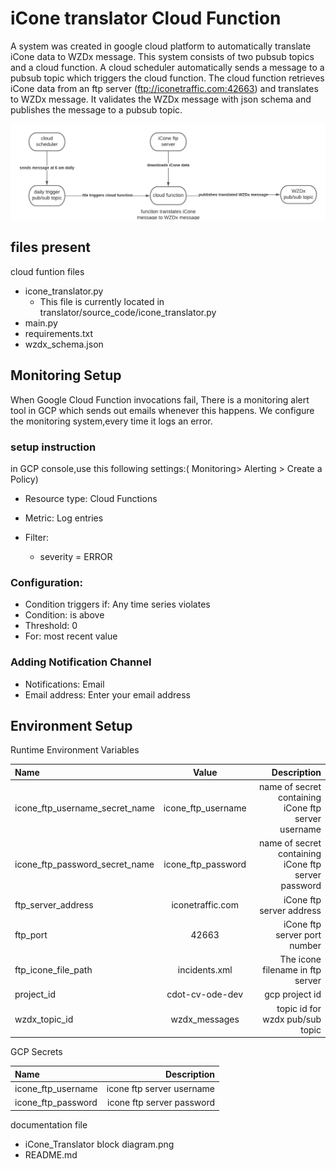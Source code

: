 # iCone translator Cloud Function

A system was created in google cloud platform to automatically translate iCone data to WZDx message. This system consists of two pubsub topics and a cloud function.
A cloud scheduler automatically sends a message to a pubsub topic which triggers the cloud function. The cloud function retrieves iCone data from an ftp server (ftp://iconetraffic.com:42663) and translates to WZDx message.
It validates the WZDx message with json schema and publishes the message to a pubsub topic.

![alt text](iCone%20Translator%20block%20diagram.png)

## files present
cloud funtion files
- icone_translator.py
  - This file is currently located in translator/source_code/icone_translator.py
- main.py  
- requirements.txt
- wzdx_schema.json

## Monitoring Setup
When Google Cloud Function invocations fail,  There is a  monitoring alert tool in GCP which sends out emails whenever this happens.
We configure the monitoring system,every time it logs an error.

### setup instruction
in GCP console,use this following settings:( Monitoring> Alerting > Create a Policy)

- Resource type: Cloud Functions
- Metric: Log entries

- Filter: 
  - severity = ERROR
  
### Configuration: 
  - Condition triggers if: Any time series violates
  - Condition: is above
   - Threshold: 0
  - For: most recent value

### Adding Notification Channel
- Notifications: Email
- Email address: Enter your email address



## Environment Setup

Runtime Environment Variables

| Name      | Value | Description    |
| :---        |    :----:   |          ---: |
| icone_ftp_username_secret_name     | icone_ftp_username       |  name of secret containing iCone ftp server username  |
| icone_ftp_password_secret_name   | icone_ftp_password       | name of secret containing iCone ftp server password
| ftp_server_address   | iconetraffic.com        | iCone ftp server address     |
| ftp_port   | 42663       | iCone ftp server port number      |
| ftp_icone_file_path   | incidents.xml      | The icone filename in ftp server       |
| project_id   | cdot-cv-ode-dev        | gcp project id        |
| wzdx_topic_id   | wzdx_messages        | topic id for wzdx pub/sub topic      |

GCP Secrets

| Name       | Description     |
| :---           |          ---: |
| icone_ftp_username     |  icone ftp server username   |
| icone_ftp_password      | icone ftp server password      |



documentation file

- iCone_Translator block diagram.png
- README.md




 
   
  

